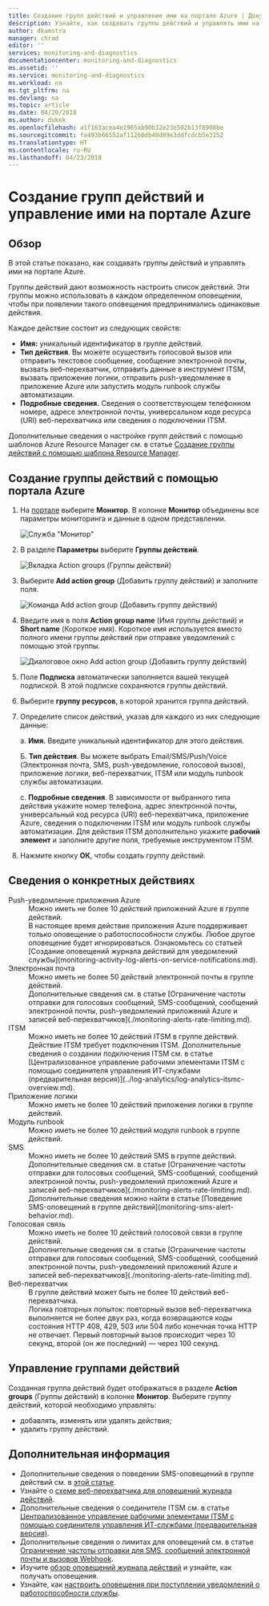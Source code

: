 ```yaml
---
title: Создание групп действий и управление ими на портале Azure | Документация Майкрософт
description: Узнайте, как создавать группы действий и управлять ими на портале Azure.
author: dkamstra
manager: chrad
editor: ''
services: monitoring-and-diagnostics
documentationcenter: monitoring-and-diagnostics
ms.assetid: ''
ms.service: monitoring-and-diagnostics
ms.workload: na
ms.tgt_pltfrm: na
ms.devlang: na
ms.topic: article
ms.date: 04/20/2018
ms.author: dukek
ms.openlocfilehash: a1f163acea4e1965ab90b32e23e502b13f8908be
ms.sourcegitcommit: fa493b66552af11260db48d89e3ddfcdcb5e3152
ms.translationtype: HT
ms.contentlocale: ru-RU
ms.lasthandoff: 04/23/2018
---
```

# <a name="create-and-manage-action-groups-in-the-azure-portal"></a>Создание групп действий и управление ими на портале Azure
## <a name="overview"></a>Обзор ##
В этой статье показано, как создавать группы действий и управлять ими на портале Azure.

Группы действий дают возможность настроить список действий. Эти группы можно использовать в каждом определенном оповещении, чтобы при появлении такого оповещения предпринимались одинаковые действия.

Каждое действие состоит из следующих свойств:

* **Имя:** уникальный идентификатор в группе действий.  
* **Тип действия**. Вы можете осуществить голосовой вызов или отправить текстовое сообщение, сообщение электронной почты, вызвать веб-перехватчик, отправить данные в инструмент ITSM, вызвать приложение логики, отправить push-уведомление в приложение Azure или запустить модуль runbook службы автоматизации.
* **Подробные сведения.** Сведения о соответствующем телефонном номере, адресе электронной почты, универсальном коде ресурса (URI) веб-перехватчика или сведения о подключении ITSM.

Дополнительные сведения о настройке групп действий с помощью шаблонов Azure Resource Manager см. в статье [Создание группы действий с помощью шаблона Resource Manager](monitoring-create-action-group-with-resource-manager-template.md).

## <a name="create-an-action-group-by-using-the-azure-portal"></a>Создание группы действий с помощью портала Azure ##
1. На [портале](https://portal.azure.com) выберите **Монитор**. В колонке **Монитор** объединены все параметры мониторинга и данные в одном представлении.

    ![Служба "Монитор"](./media/monitoring-action-groups/home-monitor.png)
2. В разделе **Параметры** выберите **Группы действий**.

    ![Вкладка Action groups (Группы действий)](./media/monitoring-action-groups/action-groups-blade.png)
3. Выберите **Add action group** (Добавить группу действий) и заполните поля.

    ![Команда Add action group (Добавить группу действий)](./media/monitoring-action-groups/add-action-group.png)
4. Введите имя в поля **Action group name** (Имя группы действий) и **Short name** (Короткое имя). Короткое имя используется вместо полного имени группы действий при отправке уведомлений с помощью этой группы.

      ![Диалоговое окно Add action group (Добавить группу действий)](./media/monitoring-action-groups/action-group-define.png)

5. Поле **Подписка** автоматически заполняется вашей текущей подпиской. В этой подписке сохраняются группы действий.

6. Выберите **группу ресурсов**, в которой хранится группа действий.

7. Определите список действий, указав для каждого из них следующие данные:

    a. **Имя.** Введите уникальный идентификатор для этого действия.

    Б. **Тип действия**. Вы можете выбрать Email/SMS/Push/Voice (Электронная почта, SMS, push-уведомление, голосовой вызов), приложение логики, веб-перехватчик, ITSM или модуль runbook службы автоматизации.

    c. **Подробные сведения**. В зависимости от выбранного типа действия укажите номер телефона, адрес электронной почты, универсальный код ресурса (URI) веб-перехватчика, приложение Azure, сведения о подключении ITSM или модуль runbook службы автоматизации. Для действия ITSM дополнительно укажите **рабочий элемент** и заполните другие поля, требуемые инструментом ITSM.

8. Нажмите кнопку **ОК**, чтобы создать группу действий.

## <a name="action-specific-information"></a>Сведения о конкретных действиях
<dl>
<dt>Push-уведомление приложения Azure</dt>
<dd>Можно иметь не более 10 действий приложений Azure в группе действий.</dd>
<dd>В настоящее время действие приложения Azure поддерживает только оповещение о работоспособности службы. Любое другое оповещение будет игнорироваться. Ознакомьтесь со статьей [Создание оповещений журнала действий для уведомлений службы](monitoring-activity-log-alerts-on-service-notifications.md).</dd>

<dt>Электронная почта</dt>
<dd>Можно иметь не более 50 действий электронной почты в группе действий.</dd>
<dd>Дополнительные сведения см. в статье [Ограничение частоты отправки для голосовых сообщений, SMS-сообщений, сообщений электронной почты, push-уведомлений приложений Azure и записей веб-перехватчиков](./monitoring-alerts-rate-limiting.md).</dd>

<dt>ITSM</dt>
<dd>Можно иметь не более 10 действий ITSM в группе действий.</dd>
<dd>Действие ITSM требует подключения ITSM. Дополнительные сведения о создании подключения ITSM см. в статье [Централизованное управление рабочими элементами ITSM с помощью соединителя управления ИТ-службами (предварительная версия)](../log-analytics/log-analytics-itsmc-overview.md).</dd>

<dt>Приложение логики</dt>
<dd>Можно иметь не более 10 действий приложения логики в группе действий.</dd>

<dt>Модуль runbook</dt>
<dd>Можно иметь не более 10 действий модуля runbook в группе действий.</dd>

<dt>SMS</dt>
<dd>Можно иметь не более 10 действий SMS в группе действий.</dd>
<dd>Дополнительные сведения см. в статье [Ограничение частоты отправки для голосовых сообщений, SMS-сообщений, сообщений электронной почты, push-уведомлений приложений Azure и записей веб-перехватчиков](./monitoring-alerts-rate-limiting.md).</dd>
<dd>Дополнительные сведения можно найти в статье [Поведение SMS-оповещений в группе действий](monitoring-sms-alert-behavior.md).</dd>

<dt>Голосовая связь</dt>
<dd>Можно иметь не более 10 действий голосовой связи в группе действий.</dd>
<dd>Дополнительные сведения см. в статье [Ограничение частоты отправки для голосовых сообщений, SMS-сообщений, сообщений электронной почты, push-уведомлений приложений Azure и записей веб-перехватчиков](./monitoring-alerts-rate-limiting.md).</dd>

<dt>Веб-перехватчик</dt>
<dd>В группе действий может быть не более 10 действий веб-перехватчика.
<dd>Логика повторных попыток: повторный вызов веб-перехватчика выполняется не более двух раз, когда возвращаются коды состояния HTTP 408, 429, 503 или 504 либо конечная точка HTTP не отвечает. Первый повторный вызов происходит через 10 секунд, второй (он же последний) — через 100 секунд.</dd>
</dl>

## <a name="manage-your-action-groups"></a>Управление группами действий ##
Созданная группа действий будет отображаться в разделе **Action groups** (Группы действий) в колонке **Монитор**. Выберите группу действий, которой необходимо управлять:

* добавлять, изменять или удалять действия;
* удалить группу действий.

## <a name="next-steps"></a>Дополнительная информация ##
* Дополнительные сведения о поведении SMS-оповещений в группе действий см. в [этой статье](monitoring-sms-alert-behavior.md).  
* Узнайте о [схеме веб-перехватчика для оповещений журнала действий](monitoring-activity-log-alerts-webhook.md).  
* Дополнительные сведения о соединителе ITSM см. в статье [Централизованное управление рабочими элементами ITSM с помощью соединителя управления ИТ-службами (предварительная версия)](../log-analytics/log-analytics-itsmc-overview.md).
* Дополнительные сведения о лимитах для оповещений см. в статье [Ограничение частоты отправки для SMS, сообщений электронной почты и вызовов Webhook](monitoring-alerts-rate-limiting.md).
* Изучите [обзор оповещений журнала действий](monitoring-overview-alerts.md) и узнайте, как получать оповещения.  
* Узнайте, как [настроить оповещения при поступлении уведомлений о работоспособности службы](monitoring-activity-log-alerts-on-service-notifications.md).
